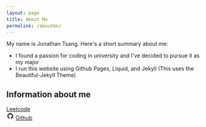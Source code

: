 ```yaml
---
layout: page
title: About Me
permalink: /aboutme/
---
```


My name is Jonathan Tsang. Here's a short summary about me:

- I found a passion for coding in university and I've decided to pursue it as my major
- I run this website using Github Pages, Liquid, and Jekyll (This uses the Beautiful-Jekyll Theme)

## Information about me

[Leetcode](https://leetcode.com/jonathantsang/)  
<a href= "https://github.com/jonathantsang">
<img src="/pictures/gcat.png" width="4%" height="4%"></a>
[Github](https://github.com/jonathantsang)
